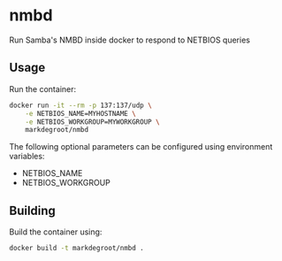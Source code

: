# nmbd

Run Samba's NMBD inside docker to respond to NETBIOS queries

## Usage

Run the container:

```bash
docker run -it --rm -p 137:137/udp \
    -e NETBIOS_NAME=MYHOSTNAME \
    -e NETBIOS_WORKGROUP=MYWORKGROUP \
    markdegroot/nmbd
```
The following optional parameters can be configured using environment variables:
- NETBIOS_NAME
- NETBIOS_WORKGROUP

## Building

Build the container using:
```bash
docker build -t markdegroot/nmbd .
```
